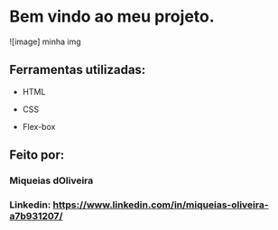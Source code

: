 #  Bem vindo ao meu projeto.

![image] minha img

## Ferramentas utilizadas:

* HTML

* CSS

* Flex-box

## Feito por:

### Miqueias dOliveira

### Linkedin: https://www.linkedin.com/in/miqueias-oliveira-a7b931207/